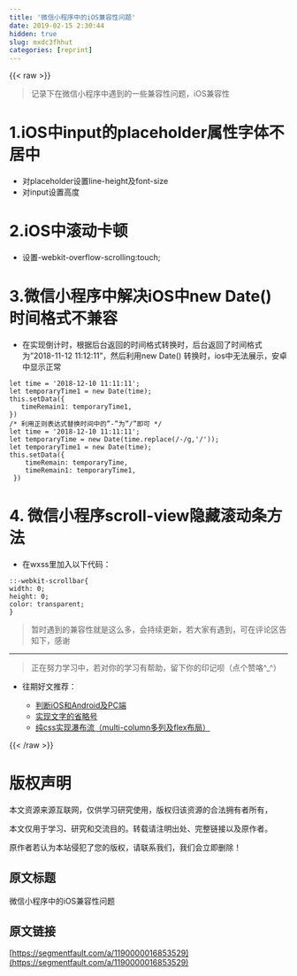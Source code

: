 ```yaml
---
title: '微信小程序中的iOS兼容性问题' 
date: 2019-02-15 2:30:44
hidden: true
slug: mxdc3fhhut
categories: [reprint]
---
```


{{< raw >}}

                    
<blockquote>记录下在微信小程序中遇到的一些兼容性问题，iOS兼容性</blockquote>
<h1 id="articleHeader0">1.iOS中input的placeholder属性字体不居中</h1>
<ul>
<li>对placeholder设置line-height及font-size</li>
<li>对input设置高度</li>
</ul>
<h1 id="articleHeader1">2.iOS中滚动卡顿</h1>
<ul><li>设置-webkit-overflow-scrolling:touch;</li></ul>
<h1 id="articleHeader2">3.微信小程序中解决iOS中new Date() 时间格式不兼容</h1>
<ul><li>在实现倒计时，根据后台返回的时间格式转换时，后台返回了时间格式为”2018-11-12 11:12:11”，然后利用new Date() 转换时，ios中无法展示，安卓中显示正常</li></ul>
<div class="widget-codetool" style="display:none;">
      <div class="widget-codetool--inner">
      <span class="selectCode code-tool" data-toggle="tooltip" data-placement="top" title="" data-original-title="全选"></span>
      <span type="button" class="copyCode code-tool" data-toggle="tooltip" data-placement="top" data-clipboard-text="let time = '2018-12-10 11:11:11';
let temporaryTime1 = new Date(time);
this.setData({
   timeRemain1: temporaryTime1,
})
/* 利用正则表达式替换时间中的”-”为”/”即可 */
let time = '2018-12-10 11:11:11';
let temporaryTime = new Date(time.replace(/-/g,'/'));
let temporaryTime1 = new Date(time);
this.setData({
    timeRemain: temporaryTime,
    timeRemain1: temporaryTime1,
 })" title="" data-original-title="复制"></span>
      <span type="button" class="saveToNote code-tool" data-toggle="tooltip" data-placement="top" title="" data-original-title="放进笔记"></span>
      </div>
      </div><pre class="hljs javascript"><code><span class="hljs-keyword">let</span> time = <span class="hljs-string">'2018-12-10 11:11:11'</span>;
<span class="hljs-keyword">let</span> temporaryTime1 = <span class="hljs-keyword">new</span> <span class="hljs-built_in">Date</span>(time);
<span class="hljs-keyword">this</span>.setData({
   <span class="hljs-attr">timeRemain1</span>: temporaryTime1,
})
<span class="hljs-comment">/* 利用正则表达式替换时间中的”-”为”/”即可 */</span>
<span class="hljs-keyword">let</span> time = <span class="hljs-string">'2018-12-10 11:11:11'</span>;
<span class="hljs-keyword">let</span> temporaryTime = <span class="hljs-keyword">new</span> <span class="hljs-built_in">Date</span>(time.replace(<span class="hljs-regexp">/-/g</span>,<span class="hljs-string">'/'</span>));
<span class="hljs-keyword">let</span> temporaryTime1 = <span class="hljs-keyword">new</span> <span class="hljs-built_in">Date</span>(time);
<span class="hljs-keyword">this</span>.setData({
    <span class="hljs-attr">timeRemain</span>: temporaryTime,
    <span class="hljs-attr">timeRemain1</span>: temporaryTime1,
 })</code></pre>
<h1 id="articleHeader3">4. 微信小程序scroll-view隐藏滚动条方法</h1>
<ul><li>在wxss里加入以下代码：</li></ul>
<div class="widget-codetool" style="display:none;">
      <div class="widget-codetool--inner">
      <span class="selectCode code-tool" data-toggle="tooltip" data-placement="top" title="" data-original-title="全选"></span>
      <span type="button" class="copyCode code-tool" data-toggle="tooltip" data-placement="top" data-clipboard-text="::-webkit-scrollbar{
width:&nbsp;0;
height:&nbsp;0;
color:&nbsp;transparent;
}" title="" data-original-title="复制"></span>
      <span type="button" class="saveToNote code-tool" data-toggle="tooltip" data-placement="top" title="" data-original-title="放进笔记"></span>
      </div>
      </div><pre class="hljs css"><code><span class="hljs-selector-pseudo">::-webkit-scrollbar</span>{
<span class="hljs-attribute">width</span>:&nbsp;<span class="hljs-number">0</span>;
<span class="hljs-attribute">height</span>:&nbsp;<span class="hljs-number">0</span>;
<span class="hljs-attribute">color</span>:&nbsp;transparent;
}</code></pre>
<blockquote>暂时遇到的兼容性就是这么多，会持续更新，若大家有遇到，可在评论区告知下，感谢</blockquote>
<p></p>
<hr>
<blockquote>正在努力学习中，若对你的学习有帮助，留下你的印记呗（点个赞咯^_^）</blockquote>
<ul><li>
<p>往期好文推荐：</p>
<ul>
<li><a href="https://segmentfault.com/a/1190000016542821">判断iOS和Android及PC端</a></li>
<li><a href="https://segmentfault.com/a/1190000016686869" target="_blank">实现文字的省略号</a></li>
<li><a href="https://segmentfault.com/a/1190000016255824">纯css实现瀑布流（multi-column多列及flex布局）</a></li>
</ul>
</li></ul>

                
{{< /raw >}}

# 版权声明
本文资源来源互联网，仅供学习研究使用，版权归该资源的合法拥有者所有，

本文仅用于学习、研究和交流目的。转载请注明出处、完整链接以及原作者。

原作者若认为本站侵犯了您的版权，请联系我们，我们会立即删除！

## 原文标题
微信小程序中的iOS兼容性问题

## 原文链接
[https://segmentfault.com/a/1190000016853529](https://segmentfault.com/a/1190000016853529)

